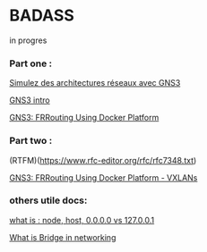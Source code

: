 # BADASS
in progres

### Part one : 
[Simulez des architectures réseaux avec GNS3](https://openclassrooms.com/en/courses/2581701-simulez-des-architectures-reseaux-avec-gns3)

[GNS3 intro](https://www.youtube.com/playlist?list=PLLIV0VIvYuAMqJZm-Ulr1qiMGzH6f0OVl)

[GNS3: FRRouting Using Docker Platform](https://www.youtube.com/watch?v=D4nk5VSUelg)

### Part two : 
(RTFM)(https://www.rfc-editor.org/rfc/rfc7348.txt)

[GNS3: FRRouting Using Docker Platform - VXLANs](https://www.youtube.com/watch?v=u1ka-S6F9UI&t=193s)

### others utile docs:
[what is : node, host, 0.0.0.0 vs 127.0.0.1](https://www.youtube.com/watch?v=91PrPbuHdhg)

[What is  Bridge in networking](https://www.youtube.com/watch?v=OBlJ3QuEt9k)
